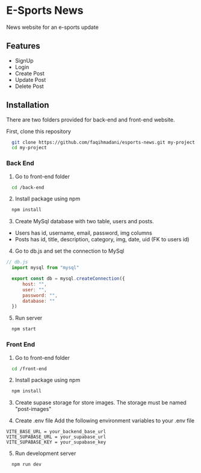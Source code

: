 
# E-Sports News

News website for an e-sports update


## Features

- SignUp
- Login
- Create Post
- Update Post
- Delete Post

## Installation

There are two folders provided for back-end and front-end website.

First, clone this repository 

```bash
  git clone https://github.com/faqihmadani/esports-news.git my-project
  cd my-project
```

### Back End
1. Go to front-end folder

```bash
  cd /back-end
```

2. Install package using npm

```bash
  npm install
```

3. Create MySql database with two table, users and posts.
- Users has id, username, email, password, img columns
- Posts has id, title, description, category, img, date, uid (FK to users id)

4. Go to db.js and set the connection to MySql

```javascript
// db.js
  import mysql from "mysql"

  export const db = mysql.createConnection({
      host: "",
      user: "",
      password: "",
      database: ""
  })
```

5. Run server

```bash
  npm start
```

### Front End
1. Go to front-end folder

```bash
  cd /front-end
```


2. Install package using npm

```bash
  npm install
```

3. Create supase storage for store images. The storage must be named "post-images"

4. Create .env file
Add the following environment variables to your .env file

```env
VITE_BASE_URL = your_backend_base_url
VITE_SUPABASE_URL = your_supabase_url
VITE_SUPABASE_KEY = your_supabase_key
```

5. Run development server
```bash
  npm run dev
```


